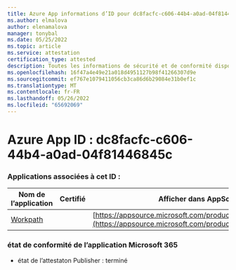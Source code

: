 ```yaml
---
title: Azure App informations d’ID pour dc8facfc-c606-44b4-a0ad-04f81446845c
ms.author: elmalova
author: elenamalova
manager: tonybal
ms.date: 05/25/2022
ms.topic: article
ms.service: attestation
certification_type: attested
description: Toutes les informations de sécurité et de conformité disponibles pour dc8facfc-c606-44b4-a0ad-04f81446845c.
ms.openlocfilehash: 16f47a4e49e21a018d4951127b98f41266307d9e
ms.sourcegitcommit: ef767e1079411056cb3ca86d6b29084e31b0ef1c
ms.translationtype: MT
ms.contentlocale: fr-FR
ms.lasthandoff: 05/26/2022
ms.locfileid: "65692069"
---
```

# <a name="azure-app-id-dc8facfc-c606-44b4-a0ad-04f81446845c"></a>Azure App ID : dc8facfc-c606-44b4-a0ad-04f81446845c


### <a name="apps-associated-with-this-id"></a>Applications associées à cet ID :
| **Nom de l’application** | **Certifié** | **Afficher dans AppSource** |
|--------------|---------------|-----------------------|
| [Workpath](../forward/WA200003898.md) |  | [https://appsource.microsoft.com/product/office/WA200003898](https://appsource.microsoft.com/product/office/WA200003898) |

### <a name="microsoft-365-app-compliance-status"></a>état de conformité de l’application Microsoft 365
- état de l’attestaton Publisher : terminé
